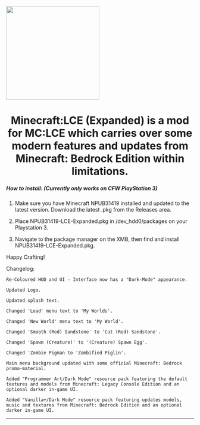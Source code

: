 <img src="https://github.com/F0R3V3R50F7/minecraft-lce-ps3-enhanced/blob/main/logo.png?raw=true" align="center" height="250px">
<div align="center">
  <h1>Minecraft:LCE (Expanded) is a mod for MC:LCE which carries over some modern features and updates from Minecraft: Bedrock Edition within limitations. </h3>


</div>

  <h5><i>How to install: (Currently only works on CFW PlayStation 3)</i></h5>


1) Make sure you have Minecraft NPUB31419 installed and updated to the latest version. Download the latest .pkg from the Releases area. 

2) Place NPUB31419-LCE-Expanded.pkg in /dev_hdd0/packages on your Playstation 3.

3) Navigate to the package manager on the XMB, then find and install NPUB31419-LCE-Expanded.pkg.

Happy Crafting!



Changelog:

    Re-Coloured HUD and UI - Interface now has a "Dark-Mode" appearance.

    Updated Logo.
    
    Updated splash text.
    
    Changed 'Load' menu text to 'My Worlds'.

    Changed 'New World' menu text to 'My World'.

    Changed 'Smooth (Red) Sandstone' to 'Cut (Red) Sandstone'.

    Changed 'Spawn (Creature)' to '(Creature) Spawn Egg'.

    Changed 'Zombie Pigman to 'Zombified Piglin'.

    Main menu background updated with some official Minecraft: Bedrock promo-material.

    Added "Programmer Art/Dark Mode" resource pack featuring the default textures and models from Minecraft: Legacy Console Edition and an optional darker in-game UI.

    Added "Vanilla+/Dark Mode" resource pack featuring updates models, music and textures from Minecraft: Bedrock Edition and an optional darker in-game UI. 


---


